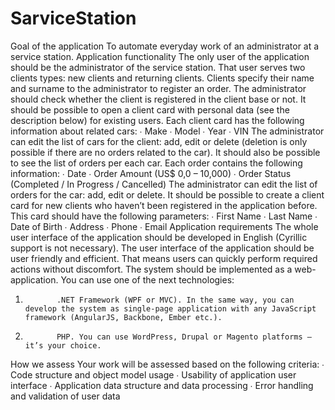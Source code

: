 # SarviceStation
 Goal of the application
To automate everyday work of an administrator at a service station.
Application functionality
The only user of the application should be the administrator of the service station. That user serves two clients types: new clients and returning clients. Clients specify their name and surname to the administrator to register an order. The administrator should check whether the client is registered in the client base or not. 
It should be possible to open a client card with personal data (see the description below) for existing users. Each client card has the following information about related cars:
∙              Make
∙              Model
∙              Year
∙              VIN
The administrator can edit the list of cars for the client: add, edit or delete (deletion is only possible if there are no orders related to the car).
It should also be possible to see the list of orders per each car. Each order contains the following information:
∙              Date
∙              Order Amount  (US$ 0,0 – 10,000)
∙              Order Status (Completed / In Progress / Cancelled)
The administrator can edit the list of orders for the car: add, edit or delete.
It should be possible to create a client card for new clients who haven’t been registered in the application before. This card should have the following parameters:
∙              First Name
∙              Last Name
∙              Date of Birth
∙              Address
∙              Phone
∙              Email
Application requirements
The whole user interface of the application should be developed in English (Cyrillic support is not necessary).
The user interface of the application should be user friendly and efficient. That means users can quickly perform required actions without discomfort.
The system should be implemented as a web-application. You can use one of the next technologies:
1.            .NET Framework (WPF or MVC). In the same way, you can develop the system as single-page application with any JavaScript framework (AngularJS, Backbone, Ember etc.).
2.            PHP. You can use WordPress, Drupal or Magento platforms – it’s your choice.
How we assess
Your work will be assessed based on the following criteria:
∙              Code structure and object model usage
∙              Usability of application user interface
∙              Application data structure and data processing
∙              Error handling and validation of user data
